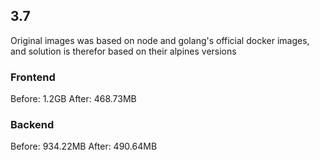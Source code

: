 ## 3.7

Original images was based on node and golang's official docker images, and solution is therefor based on their alpines versions

### Frontend

Before: 1.2GB
After: 468.73MB

### Backend

Before: 934.22MB
After: 490.64MB
